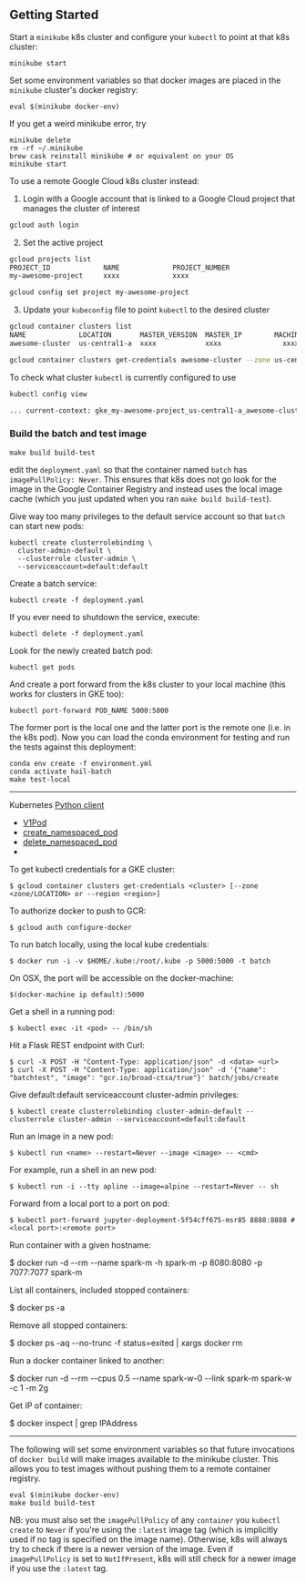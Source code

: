 Getting Started
---

Start a `minikube` k8s cluster and configure your `kubectl` to point at that k8s
cluster:

```
minikube start
```

Set some environment variables so that docker images are placed in the
`minikube` cluster's docker registry:

```
eval $(minikube docker-env)
```

If you get a weird minikube error, try

```
minikube delete
rm -rf ~/.minikube
brew cask reinstall minikube # or equivalent on your OS
minikube start
```

To use a remote Google Cloud k8s cluster instead:

1. Login with a Google account that is linked to a Google Cloud project that manages the cluster of interest
```sh
gcloud auth login
```

2. Set the active project 
```sh
gcloud projects list
PROJECT_ID             NAME             PROJECT_NUMBER
my-awesome-project     xxxx             xxxx

gcloud config set project my-awesome-project
```

3. Update your `kubeconfig` file to point `kubectl` to the desired cluster
```sh
gcloud container clusters list
NAME             LOCATION       MASTER_VERSION  MASTER_IP        MACHINE_TYPE   NODE_VERSION    NUM_NODES  STATUS
awesome-cluster  us-central1-a  xxxx            xxxx               xxxx         xxxx            N          RUNNING

gcloud container clusters get-credentials awesome-cluster --zone us-central1-a
```

To check what cluster `kubectl` is currently configured to use

```sh
kubectl config view

... current-context: gke_my-awesome-project_us-central1-a_awesome-cluster
```

### Build the batch and test image

```
make build build-test
```

edit the `deployment.yaml` so that the container named `batch` has
`imagePullPolicy: Never`. This ensures that k8s does not go look for the image
in the Google Container Registry and instead uses the local image cache (which
you just updated when you ran `make build build-test`).

Give way too many privileges to the default service account so that `batch` can
start new pods:

```
kubectl create clusterrolebinding \
  cluster-admin-default \
  --clusterrole cluster-admin \
  --serviceaccount=default:default
```

Create a batch service:

```
kubectl create -f deployment.yaml
```

If you ever need to shutdown the service, execute:

```
kubectl delete -f deployment.yaml
```

Look for the newly created batch pod:

```
kubectl get pods
```

And create a port forward from the k8s cluster to your local machine (this works
for clusters in GKE too):

```
kubectl port-forward POD_NAME 5000:5000
```

The former port is the local one and the latter port is the remote one (i.e. in
the k8s pod). Now you can load the conda environment for testing and run the
tests against this deployment:

```
conda env create -f environment.yml
conda activate hail-batch
make test-local
```



---

Kubernetes [Python client](https://github.com/kubernetes-client/python/blob/master/kubernetes/README.md)
 - [V1Pod](https://github.com/kubernetes-client/python/blob/master/kubernetes/docs/V1Pod.md)
 - [create_namespaced_pod](https://github.com/kubernetes-client/python/blob/master/kubernetes/docs/CoreV1Api.md#create_namespaced_pod)
 - [delete_namespaced_pod](https://github.com/kubernetes-client/python/blob/master/kubernetes/docs/CoreV1Api.md#delete_namespaced_pod)
 - 

To get kubectl credentials for a GKE cluster:

```
$ gcloud container clusters get-credentials <cluster> [--zone <zone/LOCATION> or --region <region>]
```

To authorize docker to push to GCR:

```
$ gcloud auth configure-docker
```

To run batch locally, using the local kube credentials:

```
$ docker run -i -v $HOME/.kube:/root/.kube -p 5000:5000 -t batch
```

On OSX, the port will be accessible on the docker-machine:

```
$(docker-machine ip default):5000
```

Get a shell in a running pod:

```
$ kubectl exec -it <pod> -- /bin/sh
```

Hit a Flask REST endpoint with Curl:

```
$ curl -X POST -H "Content-Type: application/json" -d <data> <url>
$ curl -X POST -H "Content-Type: application/json" -d '{"name": "batchtest", "image": "gcr.io/broad-ctsa/true"}' batch/jobs/create
```

Give default:default serviceaccount cluster-admin privileges:

```
$ kubectl create clusterrolebinding cluster-admin-default --clusterrole cluster-admin --serviceaccount=default:default
```

Run an image in a new pod:

```
$ kubectl run <name> --restart=Never --image <image> -- <cmd>
```

For example, run a shell in an new pod:

```
$ kubectl run -i --tty apline --image=alpine --restart=Never -- sh
```

Forward from a local port to a port on pod:

```
$ kubectl port-forward jupyter-deployment-5f54cff675-msr85 8888:8888 # <local port>:<remote port>
```

Run container with a given hostname:

$ docker run -d --rm --name spark-m -h spark-m -p 8080:8080 -p 7077:7077 spark-m

List all containers, included stopped containers:

$ docker ps -a

Remove all stopped containers:

$ docker ps -aq --no-trunc -f status=exited | xargs docker rm

Run a docker container linked to another:

$ docker run -d --rm --cpus 0.5 --name spark-w-0 --link spark-m spark-w -c 1 -m 2g

Get IP of container:

$ docker inspect <container-id> | grep IPAddress

---

The following will set some environment variables so that future invocations of
`docker build` will make images available to the minikube cluster. This allows
you to test images without pushing them to a remote container registry.

```
eval $(minikube docker-env)
make build build-test
```

NB: you must also set the `imagePullPolicy` of any `container` you `kubectl
create` to `Never` if you're using the `:latest` image tag (which is implicitly
used if no tag is specified on the image name). Otherwise, k8s will always try
to check if there is a newer version of the image. Even if `imagePullPolicy`
is set to `NotIfPresent`, k8s will still check for a newer image if you use the
`:latest` tag.
